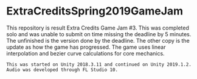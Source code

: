 # ExtraCreditsSpring2019GameJam

This repository is result Extra Credits Game Jam #3.
This was completed solo and was unable to submit on time missing the deadline by 5 minutes.
The unfinished is the version done by the deadline.
The other copy is the update as how the game has progressed.
The game uses linear interpolation and bezier curve calculations for core mechanics.

```
This was started on Unity 2018.3.11 and continued on Unity 2019.1.2.  Audio was developed through FL Studio 10.
```
